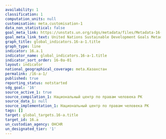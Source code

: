 ```yaml
---
availability: 1
classification: 1
computation_units: null
customisation: meta.customisation-1
data_non_statistical: false
goal_meta_link: https://unstats.un.org/sdgs/metadata/files/Metadata-16-0A-01.pdf
goal_meta_link_text: United Nations Sustainable Development Goals Metadata (pdf 1361kB)
graph_title: global_indicators.16-a-1.title
graph_type: line
indicator: 16.a.1
indicator_name: global_indicators.16-a-1.title
indicator_sort_order: 16-0a-01
layout: indicator
national_geographical_coverage: meta.Казахстан
permalink: /16-a-1/
published: true
reporting_status: notstarted
sdg_goal: '16'
source_active_1: true
source_compilation_1: Национальный центр по правам человека РК
source_data_1: null
source_implementation_1: Национальный центр по правам человека РК
tags: []
target: global_targets.16-a.title
target_id: 16.a
un_custodian_agency: OHCHR
un_designated_tier: '1'
---
```

